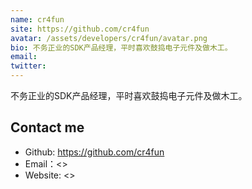 ```yaml
---
name: cr4fun
site: https://github.com/cr4fun
avatar: /assets/developers/cr4fun/avatar.png
bio: 不务正业的SDK产品经理，平时喜欢鼓捣电子元件及做木工。
email: 
twitter: 
---
```


不务正业的SDK产品经理，平时喜欢鼓捣电子元件及做木工。

## Contact me

- Github: <https://github.com/cr4fun>
- Email：<>
- Website: <>
  